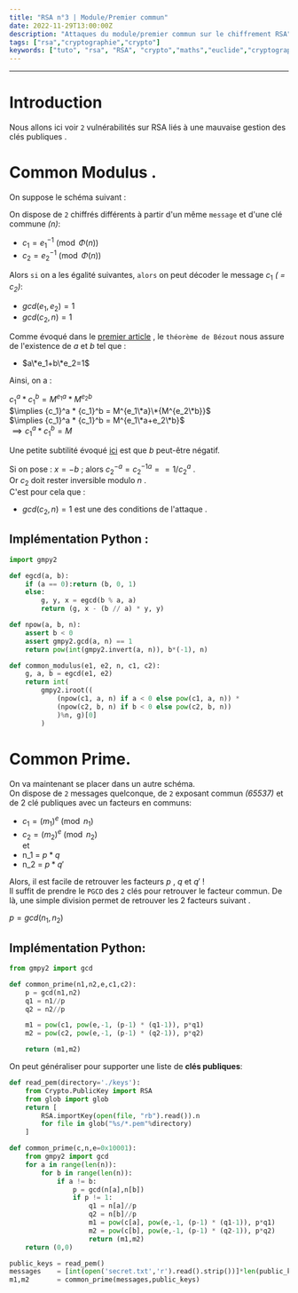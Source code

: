```yaml
---
title: "RSA n°3 | Module/Premier commun"
date: 2022-11-29T13:00:00Z
description: "Attaques du module/premier commun sur le chiffrement RSA"
tags: ["rsa","cryptographie","crypto"]
keywords: ["tuto", "rsa", "RSA", "crypto","maths","euclide","cryptographie","cryptography","pgcd"]
---
```

[//]: <> (Created By Vozec 26/11/2021)
---


# Introduction
Nous allons ici voir ``2`` vulnérabilités sur RSA liés à une mauvaise gestion des clés publiques .

# Common Modulus .

On suppose le schéma suivant :

On dispose de ``2`` chiffrés différents à partir d'un même ``message`` et d'une clé commune *(n)*:  
- $c_1 = e_1^{-1} \pmod {\Phi(n)}$
- $c_2 = e_2^{-1} \pmod {\Phi(n)}$

Alors ``si`` on a les égalité suivantes, ``alors`` on peut décoder le message $c_1$ *( = $c_2$)*:  
- $gcd(e_1,e_2) = 1$
- $gcd(c_2,n) = 1$

Comme évoqué dans le [premier article](https://vozec.fr/crypto-rsa/rsa-0-maths-basis/) , le ``théorème de Bézout`` nous assure de l'existence de $a$ et $b$ tel que :
- $a\*e_1+b\*e_2=1$

Ainsi, on a :

${c_1}^a * {c_1}^b = {M^{e_1}}^a*{M^{e_2}}^b$  
$\implies {c_1}^a * {c_1}^b = M^{e_1\*a}\*{M^{e_2\*b}}$  
$\implies {c_1}^a * {c_1}^b = M^{e_1\*a+e_2\*b}$  
$\implies {c_1}^a * {c_1}^b = M$

Une petite subtilité évoqué [ici](https://infosecwriteups.com/rsa-attacks-common-modulus-7bdb34f331a5) est que $b$ peut-être négatif.

Si on pose : $x = -b$ ; alors $c_2^{-a} = {c_2^{-1}}^a = = {1/c_2}^a$ .  
Or $c_2$ doit rester inversible modulo $n$ .  
C'est pour cela que :
 - $gcd(c_2,n) = 1$ est une des conditions de l'attaque .

## Implémentation Python :

```python
import gmpy2

def egcd(a, b):
    if (a == 0):return (b, 0, 1)
    else:
        g, y, x = egcd(b % a, a)
        return (g, x - (b // a) * y, y)

def npow(a, b, n):
    assert b < 0
    assert gmpy2.gcd(a, n) == 1
    return pow(int(gmpy2.invert(a, n)), b*(-1), n)

def common_modulus(e1, e2, n, c1, c2):
    g, a, b = egcd(e1, e2)
    return int(
        gmpy2.iroot((
            (npow(c1, a, n) if a < 0 else pow(c1, a, n)) *
            (npow(c2, b, n) if b < 0 else pow(c2, b, n))
            )%n, g)[0]
        )
```

# Common Prime.

On va maintenant se placer dans un autre schéma.  
On dispose de ``2`` messages quelconque, de ``2`` exposant commun *(65537)* et de 2 clé publiques avec un facteurs en communs: 

- $c_1 = (m_1)^e \pmod {n_1}$
- $c_2 = (m_2)^e \pmod {n_2}$  
et  
- n_1 = $p*q$
- n_2 = $p*q'$

Alors, il est facile de retrouver les facteurs $p$ , $q$ et $q'$ !  
Il suffit de prendre le ``PGCD`` des ``2`` clés pour retrouver le facteur commun. De là, une simple division permet de retrouver les 2 facteurs suivant .

$p = gcd(n_1,n_2)$

## Implémentation Python:

```python
from gmpy2 import gcd

def common_prime(n1,n2,e,c1,c2):
    p = gcd(n1,n2)
    q1 = n1//p
    q2 = n2//p

    m1 = pow(c1, pow(e,-1, (p-1) * (q1-1)), p*q1)
    m2 = pow(c2, pow(e,-1, (p-1) * (q2-1)), p*q2)

    return (m1,m2)
```

On peut généraliser pour supporter une liste de **clés publiques**:  

```python
def read_pem(directory='./keys'):
    from Crypto.PublicKey import RSA
    from glob import glob
    return [
        RSA.importKey(open(file, "rb").read()).n
        for file in glob("%s/*.pem"%directory)
    ]

def common_prime(c,n,e=0x10001):
    from gmpy2 import gcd
    for a in range(len(n)):
        for b in range(len(n)):
            if a != b:
                p = gcd(n[a],n[b])
                if p != 1:
                    q1 = n[a]//p
                    q2 = n[b]//p
                    m1 = pow(c[a], pow(e,-1, (p-1) * (q1-1)), p*q1)
                    m2 = pow(c[b], pow(e,-1, (p-1) * (q2-1)), p*q2)
                    return (m1,m2)
    return (0,0)    

public_keys = read_pem()
messages    = [int(open('secret.txt','r').read().strip())]*len(public_keys)
m1,m2       = common_prime(messages,public_keys)
```
